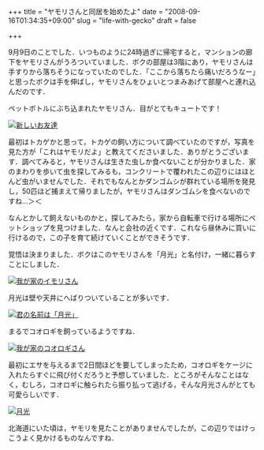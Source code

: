 +++
title = "ヤモリさんと同居を始めたよ"
date = "2008-09-16T01:34:35+09:00"
slug = "life-with-gecko"
draft = false

+++

<p>9月9日のことでした．いつものように24時過ぎに帰宅すると，マンションの廊下をヤモリさんがうろついていました．ボクの部屋は3階にあり，ヤモリさんは手すりから落ちそうになっていたのでした．「ここから落ちたら痛いだろうなー」と思ったボクは手を伸ばし，ヤモリさんをひょいとつまみあげて部屋へと連れ込んだのです．</p>
<p>ペットボトルにぶち込まれたヤモリさん．目がとてもキュートです！</p>
<p><a href="http://www.flickr.com/photos/june29/2843479778/" title="新しいお友達 by june29, on Flickr"><img src="http://farm4.static.flickr.com/3200/2843479778_0347bfc9a2.jpg" alt="新しいお友達" /></a></p>
<p>最初はトカゲかと思って，トカゲの飼い方について調べていたのですが，写真を見た方が「これはヤモリだよ」と教えてくださいました．ありがとうございます．調べてみると，ヤモリさんは生きた虫しか食べないことが分かりました．家のまわりを歩いて虫を探してみるも，コンクリートで覆われたこの辺りにはほとんど虫がいませんでした．それでもなんとかダンゴムシが群れている場所を発見し，50匹ほど捕まえて帰りましたが，ヤモリさんはダンゴムシを食べないのですね…＞＜</p>
<p>なんとかして飼えないものかと，探してみたら，家から自転車で行ける場所にペットショップを見つけました．なんと会社の近くです．これなら昼休みに買いに行けるので，この子を育て続けていくことができそうです．</p>
<p>覚悟は決まりました．ボクはこのヤモリさんを「月光」と名付け，一緒に暮らすことにしました．</p>
<p><a href="http://www.flickr.com/photos/june29/2855393833/" title="我が家のイモリさん by june29, on Flickr"><img src="http://farm4.static.flickr.com/3166/2855393833_f0d4b92db7.jpg" alt="我が家のイモリさん" /></a></p>
<p>月光は壁や天井にへばりついていることが多いです．</p>
<p><a href="http://www.flickr.com/photos/june29/2856178573/" title="君の名前は「月光」 by june29, on Flickr"><img src="http://farm4.static.flickr.com/3002/2856178573_f50fd72266.jpg" alt="君の名前は「月光」" /></a></p>
<p>まるでコオロギを飼っているようですね．</p>
<p><a href="http://www.flickr.com/photos/june29/2856229826/" title="我が家のコオロギさん by june29, on Flickr"><img src="http://farm4.static.flickr.com/3023/2856229826_f17a1512bb.jpg" alt="我が家のコオロギさん" /></a></p>
<p>最初にエサを与えるまで2日間ほどを要してしまったため，コオロギをケージに入れたらすぐに飛び付くだろうと予想していました．ところがそんなことはなく，むしろ，コオロギに触られたら振り払って逃げる，そんな月光さんがとても可愛らしいです．</p>
<p><a href="http://www.flickr.com/photos/june29/2859093641/" title="月光 by june29, on Flickr"><img src="http://farm4.static.flickr.com/3233/2859093641_1b484afafc.jpg" alt="月光" /></a></p>
<p>北海道にいた頃は，ヤモリを見たことがありませんでしたが，この辺りではけっこうよく見かけるものなんですね．</p>
